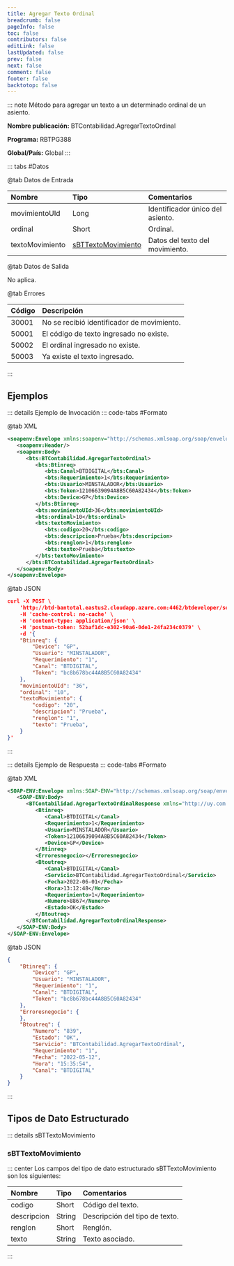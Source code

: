 ```yaml
---
title: Agregar Texto Ordinal
breadcrumb: false
pageInfo: false
toc: false
contributors: false
editLink: false
lastUpdated: false
prev: false
next: false
comment: false
footer: false
backtotop: false
---
```


<!-- ABRE DATOS DEL MÉTODO -->
::: note Método para agregar un texto a un determinado ordinal de un asiento.

**Nombre publicación:** BTContabilidad.AgregarTextoOrdinal

**Programa:** RBTPG388

**Global/País:** Global
:::
<!-- CIERRA DATOS DEL MÉTODO -->

<!-- ABRE TABLA DE DATOS -->
::: tabs #Datos 

@tab Datos de Entrada

Nombre | Tipo | Comentarios
:--------- | :--------- | :---------
movimientoUId | Long | Identificador único del asiento.
ordinal | Short | Ordinal.
textoMovimiento | [sBTTextoMovimiento](#sbttextomovimiento) | Datos del texto del movimiento.

@tab Datos de Salida

No aplica.

@tab Errores

Código | Descripción
:--------- | :-----------
30001 | No se recibió identificador de movimiento.
50001 | El código de texto ingresado no existe.
50002 | El ordinal ingresado no existe.
50003 | Ya existe el texto ingresado.
::: 
<!-- CIERRA TABLA DE DATOS -->

## **Ejemplos**

<!-- ABRE EJEMPLO DE INVOCACIÓN -->
::: details Ejemplo de Invocación 
::: code-tabs #Formato

@tab XML
```xml
<soapenv:Envelope xmlns:soapenv="http://schemas.xmlsoap.org/soap/envelope/" xmlns:bts="http://uy.com.dlya.bantotal/BTSOA/">
   <soapenv:Header/>
   <soapenv:Body>
      <bts:BTContabilidad.AgregarTextoOrdinal>
         <bts:Btinreq>
            <bts:Canal>BTDIGITAL</bts:Canal>
            <bts:Requerimiento>1</bts:Requerimiento>
            <bts:Usuario>MINSTALADOR</bts:Usuario>
            <bts:Token>12106639094A8B5C60A82434</bts:Token>
            <bts:Device>GP</bts:Device>
         </bts:Btinreq>
         <bts:movimientoUId>36</bts:movimientoUId>
         <bts:ordinal>10</bts:ordinal>
         <bts:textoMovimiento>
            <bts:codigo>20</bts:codigo>
            <bts:descripcion>Prueba</bts:descripcion>
            <bts:renglon>1</bts:renglon>
            <bts:texto>Prueba</bts:texto>
         </bts:textoMovimiento>
      </bts:BTContabilidad.AgregarTextoOrdinal>
   </soapenv:Body>
</soapenv:Envelope>
```

@tab JSON
```json
curl -X POST \
    'http://btd-bantotal.eastus2.cloudapp.azure.com:4462/btdeveloper/servlet/com.dlya.bantotal.odwsbt_BTContabilidad?AgregarTextoOrdinal' \
    -H 'cache-control: no-cache' \
    -H 'content-type: application/json' \
    -H 'postman-token: 52baf1dc-e302-90a6-0de1-24fa234c0379' \
    -d '{
    "Btinreq": {
        "Device": "GP",
        "Usuario": "MINSTALADOR",
        "Requerimiento": "1",
        "Canal": "BTDIGITAL",
        "Token": "bc8b678bc44A8B5C60A82434"
    },
    "movimientoUId": "36",
    "ordinal": "10",
    "textoMovimiento": {
        "codigo": "20",
        "descripcion": "Prueba",
        "renglon": "1",
        "texto": "Prueba",
    }
}'
```
:::
<!-- CIERRA EJEMPLO DE INVOCACIÓN -->

<!-- ABRE EJEMPLO DE RESPUESTA -->
::: details Ejemplo de Respuesta 
::: code-tabs #Formato

@tab XML
```xml
<SOAP-ENV:Envelope xmlns:SOAP-ENV="http://schemas.xmlsoap.org/soap/envelope/" xmlns:xsd="http://www.w3.org/2001/XMLSchema" xmlns:SOAP-ENC="http://schemas.xmlsoap.org/soap/encoding/" xmlns:xsi="http://www.w3.org/2001/XMLSchema-instance">
   <SOAP-ENV:Body>
      <BTContabilidad.AgregarTextoOrdinalResponse xmlns="http://uy.com.dlya.bantotal/BTSOA/">
         <Btinreq>
            <Canal>BTDIGITAL</Canal>
            <Requerimiento>1</Requerimiento>
            <Usuario>MINSTALADOR</Usuario>
            <Token>12106639094A8B5C60A82434</Token>
            <Device>GP</Device>
         </Btinreq>
         <Erroresnegocio></Erroresnegocio>
         <Btoutreq>
            <Canal>BTDIGITAL</Canal>
            <Servicio>BTContabilidad.AgregarTextoOrdinal</Servicio>
            <Fecha>2022-06-01</Fecha>
            <Hora>13:12:48</Hora>
            <Requerimiento>1</Requerimiento>
            <Numero>8867</Numero>
            <Estado>OK</Estado>
         </Btoutreq>
      </BTContabilidad.AgregarTextoOrdinalResponse>
   </SOAP-ENV:Body>
</SOAP-ENV:Envelope>
```

@tab JSON
```json
{
    "Btinreq": {
        "Device": "GP",
        "Usuario": "MINSTALADOR",
        "Requerimiento": "1",
        "Canal": "BTDIGITAL",
        "Token": "bc8b678bc44A8B5C60A82434"
    },
    "Erroresnegocio": {
    },
    "Btoutreq": {
        "Numero": "839",
        "Estado": "OK",
        "Servicio": "BTContabilidad.AgregarTextoOrdinal",
        "Requerimiento": "1",
        "Fecha": "2022-05-12",
        "Hora": "15:35:54",
        "Canal": "BTDIGITAL"
    }
}
```
::: 
<!-- CIERRA EJEMPLO DE RESPUESTA -->

## **Tipos de Dato Estructurado**

<!-- ABRE SDT -->
::: details sBTTextoMovimiento  

### sBTTextoMovimiento

::: center 
Los campos del tipo de dato estructurado sBTTextoMovimiento son los siguientes: 

Nombre | Tipo | Comentarios 
:--------- | :----------- | :----------- 
codigo | Short | Código del texto. 
descripcion | String | Descripción del tipo de texto. 
renglon | Short | Renglón. 
texto | String | Texto asociado.  
:::
<!-- CIERRA SDT -->